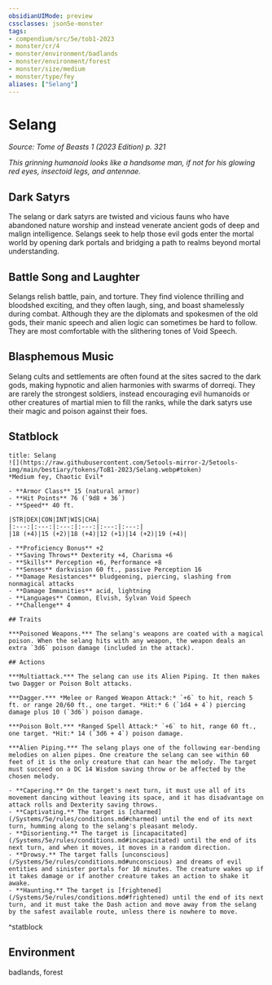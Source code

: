 ```yaml
---
obsidianUIMode: preview
cssclasses: json5e-monster
tags:
- compendium/src/5e/tob1-2023
- monster/cr/4
- monster/environment/badlands
- monster/environment/forest
- monster/size/medium
- monster/type/fey
aliases: ["Selang"]
---
```

# Selang
*Source: Tome of Beasts 1 (2023 Edition) p. 321*  

*This grinning humanoid looks like a handsome man, if not for his glowing red eyes, insectoid legs, and antennae.*

## Dark Satyrs

The selang or dark satyrs are twisted and vicious fauns who have abandoned nature worship and instead venerate ancient gods of deep and malign intelligence. Selangs seek to help those evil gods enter the mortal world by opening dark portals and bridging a path to realms beyond mortal understanding.

## Battle Song and Laughter

Selangs relish battle, pain, and torture. They find violence thrilling and bloodshed exciting, and they often laugh, sing, and boast shamelessly during combat. Although they are the diplomats and spokesmen of the old gods, their manic speech and alien logic can sometimes be hard to follow. They are most comfortable with the slithering tones of Void Speech.

## Blasphemous Music

Selang cults and settlements are often found at the sites sacred to the dark gods, making hypnotic and alien harmonies with swarms of dorreqi. They are rarely the strongest soldiers, instead encouraging evil humanoids or other creatures of martial mien to fill the ranks, while the dark satyrs use their magic and poison against their foes.

## Statblock

```ad-statblock
title: Selang
![](https://raw.githubusercontent.com/5etools-mirror-2/5etools-img/main/bestiary/tokens/ToB1-2023/Selang.webp#token)
*Medium fey, Chaotic Evil*

- **Armor Class** 15 (natural armor)
- **Hit Points** 76 (`9d8 + 36`)
- **Speed** 40 ft.

|STR|DEX|CON|INT|WIS|CHA|
|:---:|:---:|:---:|:---:|:---:|:---:|
|18 (+4)|15 (+2)|18 (+4)|12 (+1)|14 (+2)|19 (+4)|

- **Proficiency Bonus** +2
- **Saving Throws** Dexterity +4, Charisma +6
- **Skills** Perception +6, Performance +8
- **Senses** darkvision 60 ft., passive Perception 16
- **Damage Resistances** bludgeoning, piercing, slashing from nonmagical attacks
- **Damage Immunities** acid, lightning
- **Languages** Common, Elvish, Sylvan Void Speech
- **Challenge** 4

## Traits

***Poisoned Weapons.*** The selang's weapons are coated with a magical poison. When the selang hits with any weapon, the weapon deals an extra `3d6` poison damage (included in the attack).

## Actions

***Multiattack.*** The selang can use its Alien Piping. It then makes two Dagger or Poison Bolt attacks.

***Dagger.*** *Melee or Ranged Weapon Attack:* `+6` to hit, reach 5 ft. or range 20/60 ft., one target. *Hit:* 6 (`1d4 + 4`) piercing damage plus 10 (`3d6`) poison damage.

***Poison Bolt.*** *Ranged Spell Attack:* `+6` to hit, range 60 ft., one target. *Hit:* 14 (`3d6 + 4`) poison damage.

***Alien Piping.*** The selang plays one of the following ear-bending melodies on alien pipes. One creature the selang can see within 60 feet of it is the only creature that can hear the melody. The target must succeed on a DC 14 Wisdom saving throw or be affected by the chosen melody.

- **Capering.** On the target's next turn, it must use all of its movement dancing without leaving its space, and it has disadvantage on attack rolls and Dexterity saving throws.  
- **Captivating.** The target is [charmed](/Systems/5e/rules/conditions.md#charmed) until the end of its next turn, humming along to the selang's pleasant melody.  
- **Disorienting.** The target is [incapacitated](/Systems/5e/rules/conditions.md#incapacitated) until the end of its next turn, and when it moves, it moves in a random direction.  
- **Drowsy.** The target falls [unconscious](/Systems/5e/rules/conditions.md#unconscious) and dreams of evil entities and sinister portals for 10 minutes. The creature wakes up if it takes damage or if another creature takes an action to shake it awake.  
- **Haunting.** The target is [frightened](/Systems/5e/rules/conditions.md#frightened) until the end of its next turn, and it must take the Dash action and move away from the selang by the safest available route, unless there is nowhere to move.  
```
^statblock

## Environment

badlands, forest